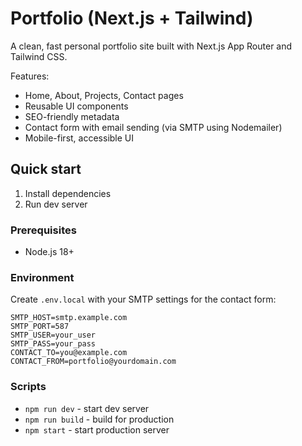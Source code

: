 # Portfolio (Next.js + Tailwind)

A clean, fast personal portfolio site built with Next.js App Router and Tailwind CSS.

Features:
- Home, About, Projects, Contact pages
- Reusable UI components
- SEO-friendly metadata
- Contact form with email sending (via SMTP using Nodemailer)
- Mobile-first, accessible UI

## Quick start

1. Install dependencies
2. Run dev server

### Prerequisites
- Node.js 18+

### Environment
Create `.env.local` with your SMTP settings for the contact form:

```
SMTP_HOST=smtp.example.com
SMTP_PORT=587
SMTP_USER=your_user
SMTP_PASS=your_pass
CONTACT_TO=you@example.com
CONTACT_FROM=portfolio@yourdomain.com
```

### Scripts
- `npm run dev` - start dev server
- `npm run build` - build for production
- `npm start` - start production server

